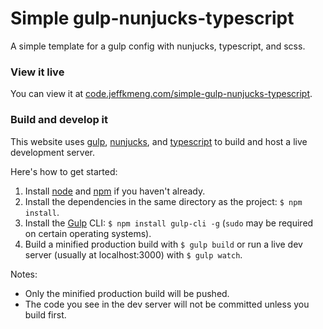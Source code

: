 # Simple gulp-nunjucks-typescript

A simple template for a gulp config with nunjucks, typescript, and scss.

### View it live

You can view it at [code.jeffkmeng.com/simple-gulp-nunjucks-typescript](https://code.jeffkmeng.com/simple-gulp-nunjucks-typescript).

### Build and develop it

This website uses [gulp](https://gulpjs.com/), [nunjucks](https://mozilla.github.io/nunjucks/), and [typescript](https://typescriptlang.org) to build and host a live development server. 

Here's how to get started:

1. Install [node](https://nodejs.org/en/) and [npm](https://www.npmjs.com/) if you haven't already.
2. Install the dependencies in the same directory as the project: `$ npm install`.
3. Install the [Gulp](https://gulpjs.com/) CLI: `$ npm install gulp-cli -g` (`sudo` may be required on certain operating systems).
4. Build a minified production build with `$ gulp build` or run a live dev server (usually at localhost:3000) with `$ gulp watch`.

Notes:
- Only the minified production build will be pushed.
- The code you see in the dev server will not be committed unless you build first.
